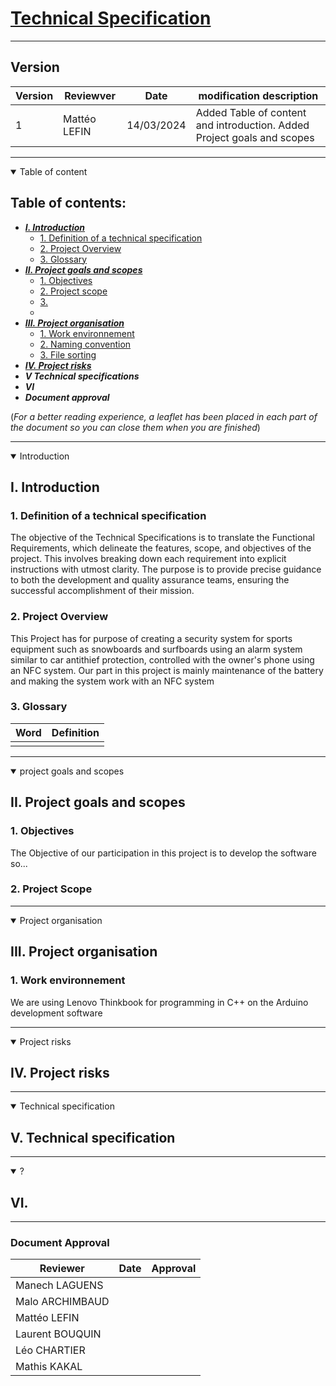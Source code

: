 # <u>Technical Specification</u>

---

## Version

|Version|Reviewver|Date|modification description|
|-------|---------|----|------------------------|
|   1   |Mattéo LEFIN| 14/03/2024 | Added Table of content and introduction. Added Project goals and scopes|

---

<details open>

<summary>Table of content</summary>

## Table of contents:

- [***I. Introduction***](#i-introduction)
  - [1. Definition of a technical specification](#1-definition-of-a-technical-specification)
  - [2. Project Overview](#2-Project-Overview)
  - [3. Glossary](#3-Glossary)
- [***II. Project goals and scopes***](#ii-project-goals-and-scopes)
  - [1. Objectives](#1-Objectives)
  - [2. Project scope](#2-Project-Scope)
  - [3. ]()
  - []()
- [***III. Project organisation***](#iii-project-organisation)
  - [1. Work environnement](#1-Work-environnement)
  - [2. Naming convention](#)
  - [3. File sorting](#)
- [***IV. Project risks***](#iv-project-risks)
- ***V Technical specifications***
- ***VI***
- ***Document approval***

(*For a better reading experience, a leaflet has been placed in each part of the document so you can close them when you are finished*)
</details>

---

<details Open>

<summary>Introduction</summary>

## I. Introduction

### 1. Definition of a technical specification

The objective of the Technical Specifications is to translate the Functional Requirements, which delineate the features, scope, and objectives of the project. This involves breaking down each requirement into explicit instructions with utmost clarity. The purpose is to provide precise guidance to both the development and quality assurance teams, ensuring the successful accomplishment of their mission.

### 2. Project Overview

This Project has for purpose of creating a security system for sports equipment such as snowboards and surfboards using an alarm system similar to car antithief protection, controlled with the owner's phone using an NFC system. 
Our part in this project is mainly maintenance of the battery and making the system work with an NFC system

### 3. Glossary

|Word|Definition|
|----|----------|
|    |          |

</details>

---

<details open>

<summary>project goals and scopes</summary>

## II. Project goals and scopes

### 1. Objectives

The Objective of our participation in this project is to develop the software so...

### 2. Project Scope
</details>

---

<details open>

<summary>Project organisation</summary>

## III. Project organisation

### 1. Work environnement

We are using Lenovo Thinkbook for programming in C++ on the Arduino development software

</details>


---

<details open>

<summary>Project risks</summary>

## IV. Project risks

</details>

---

<details open>

<summary>Technical specification</summary>

## V. Technical specification

</details>

---
<details open>

<summary>?</summary>

## VI. 

</details>

---

### Document Approval

|Reviewer|Date|Approval|
|--------|----|--------|
|Manech LAGUENS||
|Malo ARCHIMBAUD||
|Mattéo LEFIN|||
|Laurent BOUQUIN|||
|Léo CHARTIER|||
|Mathis KAKAL|||